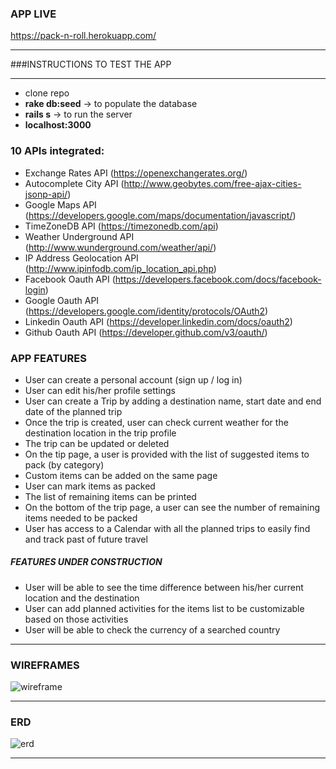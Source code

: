 ### APP LIVE
https://pack-n-roll.herokuapp.com/
___

###INSTRUCTIONS TO TEST THE APP
___
-  clone repo
- **rake db:seed** -> to populate the database
- **rails s** -> to run the server
- **localhost:3000**

### 10 APIs integrated:
- Exchange Rates API (https://openexchangerates.org/)
- Autocomplete City API (http://www.geobytes.com/free-ajax-cities-jsonp-api/)
- Google Maps API (https://developers.google.com/maps/documentation/javascript/)
- TimeZoneDB API (https://timezonedb.com/api)
- Weather Underground API (http://www.wunderground.com/weather/api/)
- IP Address Geolocation API (http://www.ipinfodb.com/ip_location_api.php)
- Facebook Oauth API (https://developers.facebook.com/docs/facebook-login)
- Google Oauth API (https://developers.google.com/identity/protocols/OAuth2)
- Linkedin Oauth API (https://developer.linkedin.com/docs/oauth2)
- Github Oauth API (https://developer.github.com/v3/oauth/)

### APP FEATURES
- User can create a personal account (sign up / log in)
- User can edit his/her profile settings
- User can create a Trip by adding a destination name, start date and end date of the planned trip
- Once the trip is created, user can check current weather for the destination location in the trip profile
- The trip can be updated or deleted
- On the tip page, a user is provided with the list of suggested items to pack (by category)
- Custom items can be added on the same page
- User can mark items as packed
- The list of remaining items can be printed
- On the bottom of the trip page, a user can see the number of remaining items needed to be packed
- User has access to a Calendar with all the planned trips to easily find and track past of future travel


##### FEATURES UNDER CONSTRUCTION
- User will be able to see the time difference between his/her current location and the destination
- User can add planned activities for the items list to be customizable based on those activities
- User will be able to check the currency of a searched country

___

### WIREFRAMES

![wireframe](http://i.imgur.com/RASRhwN.gif)
___

### ERD
![erd](http://i.imgur.com/DcaMnHG.png)
___

